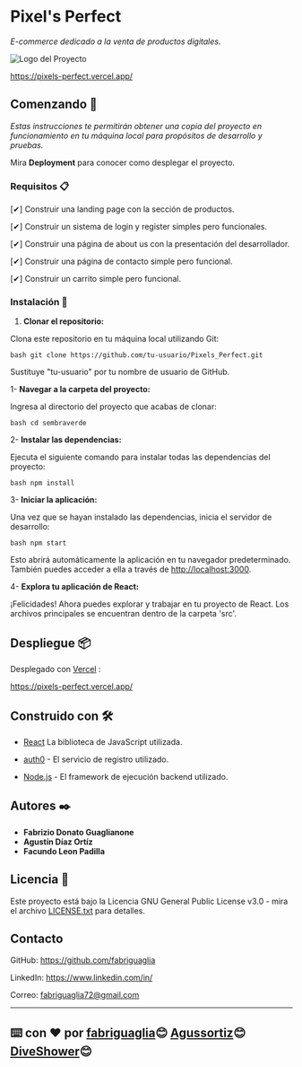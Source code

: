# Pixel's Perfect

_E-commerce dedicado a la venta de productos digitales._

![Logo del Proyecto](./src/assets/img/logoPixelV1.png)

https://pixels-perfect.vercel.app/

## Comenzando 🚀

_Estas instrucciones te permitirán obtener una copia del proyecto en funcionamiento en tu máquina local para propósitos de desarrollo y pruebas._

Mira **Deployment** para conocer como desplegar el proyecto.


### Requisitos 📋

[✔] Construir una landing page con la sección de productos.

[✔] Construir un sistema de login y register simples pero funcionales.

[✔] Construir una página de about us con la presentación del desarrollador.

[✔] Construir una página de contacto simple pero funcional.

[✔] Construir un carrito simple pero funcional.

### Instalación 🔧

1. **Clonar el repositorio:**

Clona este repositorio en tu máquina local utilizando Git:

```bash git clone https://github.com/tu-usuario/Pixels_Perfect.git```

Sustituye "tu-usuario" por tu nombre de usuario de GitHub.

1- **Navegar a la carpeta del proyecto:**

Ingresa al directorio del proyecto que acabas de clonar:

```bash cd sembraverde```

2- **Instalar las dependencias:**

Ejecuta el siguiente comando para instalar todas las dependencias del proyecto:

```bash npm install```

3- **Iniciar la aplicación:**

Una vez que se hayan instalado las dependencias, inicia el servidor de desarrollo:

```bash npm start```

Esto abrirá automáticamente la aplicación en tu navegador predeterminado. También puedes acceder a ella a través de <http://localhost:3000>.

4- **Explora tu aplicación de React:**

¡Felicidades! Ahora puedes explorar y trabajar en tu proyecto de React. Los archivos principales se encuentran dentro de la carpeta 'src'.

## Despliegue 📦

Desplegado con [Vercel](https://vercel.com/) :

https://pixels-perfect.vercel.app/

## Construido con 🛠️

* [React](https://es.react.dev/) La biblioteca de JavaScript utilizada.

* [auth0](https://auth0.com/) - El servicio de registro utilizado.

* [Node.js](https://nodejs.org/) - El framework de ejecución backend utilizado.

## Autores ✒️

* **Fabrizio Donato Guaglianone** 
* **Agustín Díaz Ortíz** 
* **Facundo Leon Padilla**

## Licencia 📄

Este proyecto está bajo la Licencia GNU General Public License v3.0 - mira el archivo [LICENSE.txt](LICENSE.txt) para detalles.

## Contacto

GitHub: <https://github.com/fabriguaglia>

LinkedIn: <https://www.linkedin.com/in/>

Correo: <fabriguaglia72@gmail.com>

---
⌨️ con ❤️ por [fabriguaglia](https://github.com/fabriguaglia)😊
               [Agussortiz](https://github.com/Agussortiz)😊
               [DiveShower](https://github.com/DiveShower)😊
---
